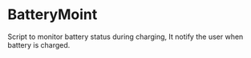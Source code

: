 # BatteryMoint

Script to monitor battery status during charging, It notify the user when battery is charged.
